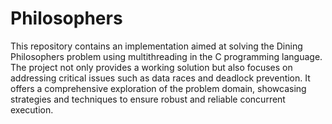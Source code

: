 # Philosophers
This repository contains an implementation aimed at solving the Dining Philosophers problem using multithreading in the C programming language. The project not only provides a working solution but also focuses on addressing critical issues such as data races and deadlock prevention. It offers a comprehensive exploration of the problem domain, showcasing strategies and techniques to ensure robust and reliable concurrent execution.
